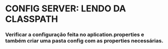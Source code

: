 # CONFIG SERVER: LENDO DA CLASSPATH
### Verificar a configuração feita no aplication.properties e também criar uma pasta config com as properties necessárias.